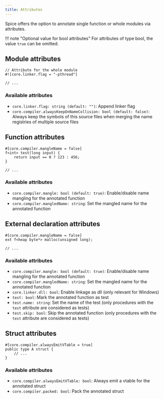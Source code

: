 ```yaml
---
title: Attributes
---
```


Spice offers the option to annotate single function or whole modules via attributes.

!!! note "Optional value for bool attributes"
For attributes of type bool, the value `true` can be omitted.

## Module attributes
```spice
// Attribute for the whole module
#![core.linker.flag = "-pthread"]

// ...
```

### Available attributes
- `core.linker.flag: string (default: "")`: Append linker flag
- `core.compiler.alwaysKeepOnNameCollision: bool (default: false)`: Always keep the symbols of this source files when merging the name registries of multiple source files


## Function attributes
```spice
#[core.compiler.mangleName = false]
f<int> test(long input) {
    return input == 0 ? 123 : 456;
}

// ...
```

### Available attributes
- `core.compiler.mangle: bool (default: true)`: Enable/disable name mangling for the annotated function
- `core.compiler.mangledName: string`: Set the mangled name for the annotated function


## External declaration attributes
```spice
#[core.compiler.mangleName = false]
ext f<heap byte*> malloc(unsigned long);

// ...
```

### Available attributes
- `core.compiler.mangle: bool (default: true)`: Enable/disable name mangling for the annotated function
- `core.compiler.mangledName: string`: Set the mangled name for the annotated function
- `core.linker.dll: bool`: Enable linkage as dll (only relevant for Windows)
- `test: bool`: Mark the annotated function as test
- `test.name: string`: Set the name of the test (only procedures with the `test` attribute are considered as tests)
- `test.skip: bool`: Skip the annotated function (only procedures with the `test` attribute are considered as tests)


## Struct attributes
```spice
#[core.compiler.alwaysEmitVTable = true]
public type A struct {
    // ...
}
```

### Available attributes
- `core.compiler.alwaysEmitVTable: bool`: Always emit a vtable for the annotated struct
- `core.compiler.packed: bool`: Pack the annotated struct